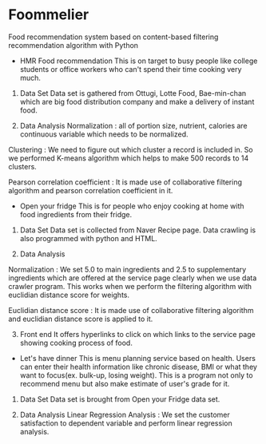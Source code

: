 # Foommelier
Food recommendation system based on content-based filtering recommendation algorithm with Python

- HMR Food recommendation
 This is on target to busy people like college students or office workers who can't spend their time cooking very much.

 1. Data Set 
  Data set is gathered from Ottugi, Lotte Food, Bae-min-chan which are big food distribution company and make a delivery of instant food.
  
 2. Data Analysis
  Normalization 
  : all of portion size, nutrient, calories are continuous variable which needs to be normalized.

  Clustering
  : We need to figure out which cluster a record is included in. So we performed K-means algorithm which helps to make 500 records to 14 clusters.

  Pearson correlation coefficient
  : It is made use of collaborative filtering algorithm and pearson correlation coefficient in it. 

- Open your fridge
 This is for people who enjoy cooking at home with food ingredients from their fridge.

 1. Data Set
  Data set is collected from Naver Recipe page. Data crawling is also programmed with python and HTML. 
 
 2. Data Analysis
 
  Normalization
  : We set 5.0 to main ingredients and 2.5 to supplementary ingredients which are offered at the service page clearly when we use data       crawler program. This works when we perform the filtering algorithm with euclidian distance score for weights.
  
  Euclidian distance score
  : It is made use of collaborative filtering algorithm and euclidian distance score is applied to it.
  
 3. Front end
  It offers hyperlinks to click on which links to the service page showing cooking process of food.

- Let's have dinner 
 This is menu planning service based on health. Users can enter their health information like chronic disease, BMI or what they want to focus(ex. bulk-up, losing weight). This is a program not only to recommend menu but also make estimate of user's grade for it.
 
 1. Data Set
  Data set is brought from Open your Fridge data set. 
  
 2. Data Analysis
  Linear Regression Analysis
  : We set the customer satisfaction to dependent variable and perform linear regression analysis.
